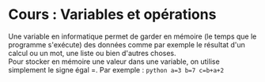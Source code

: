 # Cours : Variables et opérations

Une variable en informatique permet de garder en mémoire (le temps que le programme s'exécute) des données comme par exemple le résultat d'un calcul ou un mot, une liste ou bien d'autres choses.  
Pour stocker en mémoire une valeur dans une variable, on utilise simplement le signe égal =.
Par exemple : 
    ```python
      a=3
      b=7
      c=b+a+2
    ```
 
 
